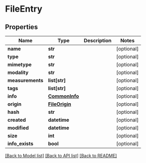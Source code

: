# FileEntry

## Properties
Name | Type | Description | Notes
------------ | ------------- | ------------- | -------------
**name** | **str** |  | [optional] 
**type** | **str** |  | [optional] 
**mimetype** | **str** |  | [optional] 
**modality** | **str** |  | [optional] 
**measurements** | **list[str]** |  | [optional] 
**tags** | **list[str]** |  | [optional] 
**info** | [**CommonInfo**](CommonInfo.md) |  | [optional] 
**origin** | [**FileOrigin**](FileOrigin.md) |  | [optional] 
**hash** | **str** |  | [optional] 
**created** | **datetime** |  | [optional] 
**modified** | **datetime** |  | [optional] 
**size** | **int** |  | [optional] 
**info_exists** | **bool** |  | [optional] 

[[Back to Model list]](../README.md#documentation-for-models) [[Back to API list]](../README.md#documentation-for-api-endpoints) [[Back to README]](../README.md)


